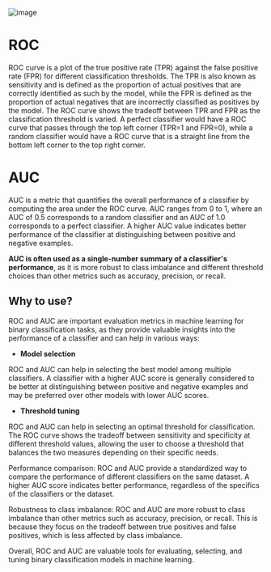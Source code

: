 ![image](https://user-images.githubusercontent.com/92606737/219829359-3432d1af-238e-48ab-b0a2-a46f6e7a5944.png)

# ROC
ROC curve is a plot of the true positive rate (TPR) against the false positive rate (FPR) for different classification thresholds. The TPR is also known as sensitivity and is defined as the proportion of actual positives that are correctly identified as such by the model, while the FPR is defined as the proportion of actual negatives that are incorrectly classified as positives by the model. The ROC curve shows the tradeoff between TPR and FPR as the classification threshold is varied. A perfect classifier would have a ROC curve that passes through the top left corner (TPR=1 and FPR=0), while a random classifier would have a ROC curve that is a straight line from the bottom left corner to the top right corner.


# AUC

AUC is a metric that quantifies the overall performance of a classifier by computing the area under the ROC curve. AUC ranges from 0 to 1, where an AUC of 0.5 corresponds to a random classifier and an AUC of 1.0 corresponds to a perfect classifier. A higher AUC value indicates better performance of the classifier at distinguishing between positive and negative examples.

__AUC is often used as a single-number summary of a classifier's performance__, as it is more robust to class imbalance and different threshold choices than other metrics such as accuracy, precision, or recall.

## Why to use?

ROC and AUC are important evaluation metrics in machine learning for binary classification tasks, as they provide valuable insights into the performance of a classifier and can help in various ways:

- __Model selection__

ROC and AUC can help in selecting the best model among multiple classifiers. A classifier with a higher AUC score is generally considered to be better at distinguishing between positive and negative examples and may be preferred over other models with lower AUC scores.

- __Threshold tuning__

ROC and AUC can help in selecting an optimal threshold for classification. The ROC curve shows the tradeoff between sensitivity and specificity at different threshold values, allowing the user to choose a threshold that balances the two measures depending on their specific needs.

Performance comparison: ROC and AUC provide a standardized way to compare the performance of different classifiers on the same dataset. A higher AUC score indicates better performance, regardless of the specifics of the classifiers or the dataset.

Robustness to class imbalance: ROC and AUC are more robust to class imbalance than other metrics such as accuracy, precision, or recall. This is because they focus on the tradeoff between true positives and false positives, which is less affected by class imbalance.

Overall, ROC and AUC are valuable tools for evaluating, selecting, and tuning binary classification models in machine learning.
